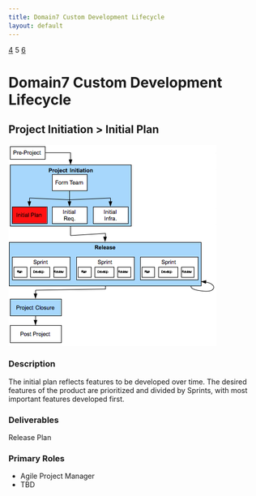 ```yaml
---
title: Domain7 Custom Development Lifecycle
layout: default
---
```


[4](4.html) 5 [6](6.html)

# Domain7 Custom Development Lifecycle

## Project Initiation > Initial Plan

![Figure ](../images/lifecycle/5.png)

### Description

The initial plan reflects features to be developed over time.  The desired features of the product are prioritized and divided by Sprints, with most important features developed first.  

### Deliverables

Release Plan

### Primary Roles 

* Agile Project Manager
* TBD

